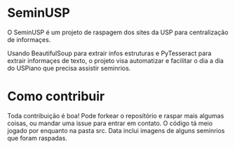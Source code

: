 # SeminUSP

O SeminUSP é um projeto de raspagem dos sites da USP para centralização de informaçes. 

Usando BeautifulSoup para extrair infos estruturas e PyTesseract para extrair informaçes de texto, o projeto visa automatizar e facilitar o dia a dia do USPiano que precisa assistir seminrios.


# Como contribuir

Toda contribuição é boa! Pode forkear o reposítório e raspar mais algumas coisas, ou mandar uma issue para entrar em contato. 
O código tá meio jogado por enquanto na pasta src. Data inclui imagens de alguns seminrios que foram raspadas.
